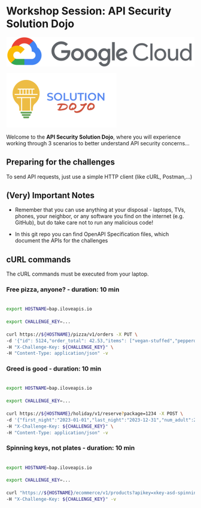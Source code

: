 
# Workshop Session: API Security Solution Dojo

![Solution Dojo](img/Google_Cloud_Logo.svg.png)

![Solution Dojo](img/solution-dojo.png)

Welcome to the **API Security Solution Dojo**, where you will experience working
through 3 scenarios to better understand API security concerns...

## Preparing for the challenges

To send API requests, just use a simple HTTP client (like cURL, Postman,...)

## (Very) Important Notes

- Remember that you can use anything at your disposal - laptops, TVs,
phones, your neighbor, or any software you find on the internet (e.g. GitHub),
but do take care not to run any malicious code!

- In this git repo you can find OpenAPI Specification files, which document the APIs for
the challenges

## cURL commands

The cURL commands must be executed from your laptop.

### Free pizza, anyone? - duration: 10 min

```bash

export HOSTNAME=bap.iloveapis.io

export CHALLENGE_KEY=...

curl https://${HOSTNAME}/pizza/v1/orders -X PUT \
-d '{"id": 5124,"order_total": 42.53,"items": ["vegan-stuffed","pepperoni-deep"],"last_updated": 1643383304,"promo_code": null,"payment_status": "PENDING"}' \
-H "X-Challenge-Key: ${CHALLENGE_KEY}" \
-H "Content-Type: application/json" -v
```

### Greed is good - duration: 10 min

```bash

export HOSTNAME=bap.iloveapis.io

export CHALLENGE_KEY=...

curl https://${HOSTNAME}/holiday/v1/reserve?package=1234 -X POST \
-d '{"first_night":"2023-01-01","last_night":"2023-12-31","num_adult":2,"num_child":4}' \
-H "X-Challenge-Key: ${CHALLENGE_KEY}" \
-H "Content-Type: application/json" -v
```

### Spinning keys, not plates - duration: 10 min

```bash

export HOSTNAME=bap.iloveapis.io

export CHALLENGE_KEY=...

curl "https://${HOSTNAME}/ecommerce/v1/products?apikey=xkey-asd-spinning-keys-not-plates" \
-H "X-Challenge-Key: ${CHALLENGE_KEY}" -v
```
